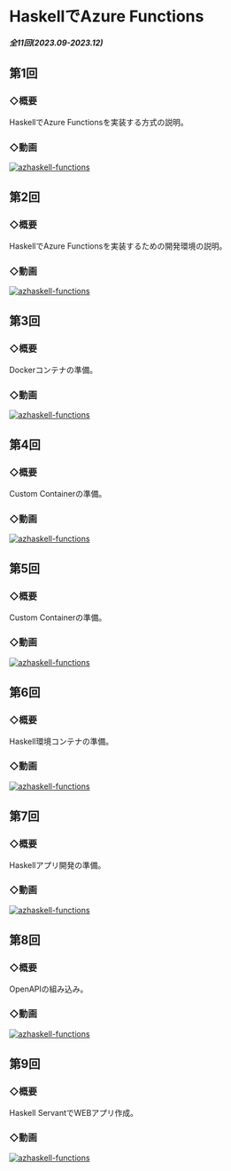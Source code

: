 # HaskellでAzure Functions
___全11回(2023.09-2023.12)___

## 第1回
### ◇概要
HaskellでAzure Functionsを実装する方式の説明。

### ◇動画
[![azhaskell-functions](http://img.youtube.com/vi/XHibDzOzIik/0.jpg)](https://youtu.be/XHibDzOzIik)


## 第2回
### ◇概要
HaskellでAzure Functionsを実装するための開発環境の説明。

### ◇動画
[![azhaskell-functions](http://img.youtube.com/vi/0pxzfKwC3Z4/0.jpg)](https://youtu.be/0pxzfKwC3Z4)

## 第3回
### ◇概要
Dockerコンテナの準備。

### ◇動画
[![azhaskell-functions](http://img.youtube.com/vi/tGBqIZIET9A/0.jpg)](https://youtu.be/tGBqIZIET9A)


## 第4回
### ◇概要
Custom Containerの準備。

### ◇動画
[![azhaskell-functions](http://img.youtube.com/vi/CdUiaV5rSjc/0.jpg)](https://youtu.be/CdUiaV5rSjc)

## 第5回
### ◇概要
Custom Containerの準備。

### ◇動画
[![azhaskell-functions](http://img.youtube.com/vi/CdUiaV5rSjc/0.jpg)](https://youtu.be/CdUiaV5rSjc)


## 第6回
### ◇概要
Haskell環境コンテナの準備。

### ◇動画
[![azhaskell-functions](http://img.youtube.com/vi/d3bjQnRxRc4/0.jpg)](https://youtu.be/d3bjQnRxRc4)


## 第7回
### ◇概要
Haskellアプリ開発の準備。

### ◇動画
[![azhaskell-functions](http://img.youtube.com/vi/gqZppz0eveg/0.jpg)](https://youtu.be/gqZppz0eveg)


## 第8回
### ◇概要
OpenAPIの組み込み。

### ◇動画
[![azhaskell-functions](http://img.youtube.com/vi/z_RnCjZnffI/0.jpg)](https://youtu.be/z_RnCjZnffI)


## 第9回
### ◇概要
Haskell ServantでWEBアプリ作成。

### ◇動画
[![azhaskell-functions](http://img.youtube.com/vi/_xfseseGFiQ/0.jpg)](https://youtu.be/_xfseseGFiQ)
